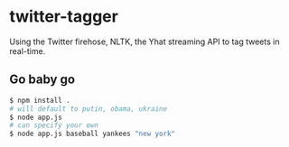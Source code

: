 twitter-tagger
==============

Using the Twitter firehose, NLTK, the Yhat streaming API to tag tweets in real-time.


## Go baby go
```bash
$ npm install .
# will default to putin, obama, ukraine
$ node app.js
# can specify your own
$ node app.js baseball yankees "new york"
```
